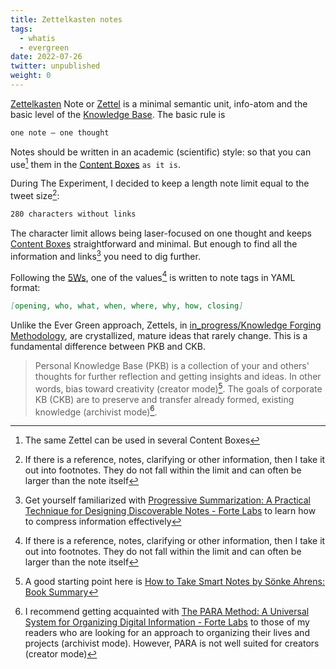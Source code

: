 ```yaml
---
title: Zettelkasten notes
tags:
  - whatis
  - evergreen
date: 2022-07-26
twitter: unpublished
weight: 0
---
```


[Zettelkasten](https://en.wikipedia.org/wiki/Zettelkasten) Note or [Zettel](https://zettelkasten.de/introduction/) is a minimal semantic unit, info-atom and the basic level of the [Knowledge Base](KnowledgeBase.md). The basic rule is

````markdown {linenos=false}
one note – one thought
````

Notes should be written in an academic (scientific) style: so that you can use[^202207251200-1] them in the [Content Boxes](Content%20Box.md) `as it is`.

[^202207251200-1]: The same Zettel can be used in several Content Boxes

During The Experiment, I decided to keep a length note limit equal to the tweet size[^202207281744-1]:

````markdown {linenos=false}
280 characters without links
````

The character limit allows being laser-focused on one thought and keeps [Content Boxes](Content%20Box.md) straightforward and minimal. But enough to find all the information and links[^202207281744-2] you need to dig further.

[^202207281744-1]: If there is a reference, notes, clarifying or other information, then I take it out into footnotes. They do not fall within the limit and can often be larger than the note itself
[^202207281744-2]: Get yourself familiarized with [Progressive Summarization: A Practical Technique for Designing Discoverable Notes - Forte Labs](https://fortelabs.co/blog/progressive-summarization-a-practical-technique-for-designing-discoverable-notes/) to learn how to compress information effectively

Following the [5Ws](The%205%20Ws%20and%201%20H.md), one of the values[^202207281744-1] is written to note tags in YAML format:

````markdown {linenos=false}
[opening, who, what, when, where, why, how, closing]
````

[^202207281744-1]: Find the source of the current note on [Google Drive](https://drive.google.com/file/d/1aD-iwT6MMUF3T12aTiue8YKG-b79fTx_/view?usp=sharing) as an example. Zettelkasten notes are compiled into MoCs and uploaded to [GitHub](https://github.com/AlexeyAnshakov/dg.wr.io/blob/hugo/content/zettels/202207271428%20How.md) with the subsequent display on https://dg.wr.io/

Unlike the Ever Green approach, Zettels, in [in_progress/Knowledge Forging Methodology](in_progress\Knowledge%20Forging%20Methodology.md), are crystallized, mature ideas that rarely change. This is a fundamental difference between PKB and CKB.

 > 
 > Personal Knowledge Base (PKB) is a collection of your and others' thoughts for further reflection and getting insights and ideas. In other words, bias toward creativity (creator mode)[^202208081715-1].
 > The goals of corporate KB (CKB) are to preserve and transfer already formed, existing knowledge (archivist mode)[^202208081715-2].
 > 
 > [^202208081715-1]: A good starting point here is [How to Take Smart Notes by Sönke Ahrens: Book Summary](https://aliabdaal.com/book-notes/how-to-take-smart-notes/)
 > [^202208081715-2]: I recommend getting acquainted with [The PARA Method: A Universal System for Organizing Digital Information - Forte Labs](https://fortelabs.co/blog/para/) to those of my readers who are looking for an approach to organizing their lives and projects (archivist mode). However, PARA is not well suited for creators (creator mode)
